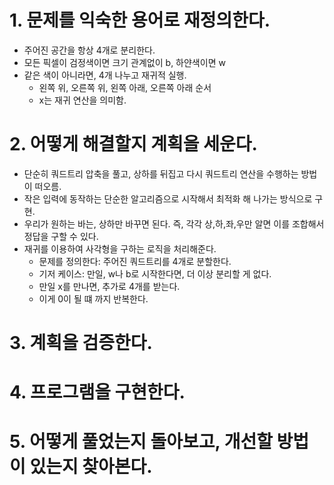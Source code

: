 # 1. 문제를 익숙한 용어로 재정의한다.

- 주어진 공간을 항상 4개로 분리한다.
- 모든 픽셀이 검정색이면 크기 관계없이 b, 하얀색이면 w
- 같은 색이 아니라면, 4개 나누고 재귀적 실행.
  - 왼쪽 위, 오른쪽 위, 왼쪽 아래, 오른쪽 아래 순서
  - x는 재귀 연산을 의미함.

# 2. 어떻게 해결할지 계획을 세운다.

- 단순히 쿼드트리 압축을 풀고, 상하를 뒤집고 다시 쿼드트리 연산을 수행하는 방법이 떠오름.
- 작은 입력에 동작하는 단순한 알고리즘으로 시작해서 최적화 해 나가는 방식으로 구현.
- 우리가 원하는 바는, 상하만 바꾸면 된다. 즉, 각각 상,하,좌,우만 알면 이를 조합해서 정답을 구할 수 있다.
- 재귀를 이용하여 사각형을 구하는 로직을 처리해준다.
  - 문제를 정의한다: 주어진 쿼드트리를 4개로 분할한다.
  - 기저 케이스: 만일, w나 b로 시작한다면, 더 이상 분리할 게 없다.
  - 만일 x를 만나면, 추가로 4개를 받는다.
  - 이게 0이 될 떄 까지 반복한다.

# 3. 계획을 검증한다.

# 4. 프로그램을 구현한다.

# 5. 어떻게 풀었는지 돌아보고, 개선할 방법이 있는지 찾아본다.
